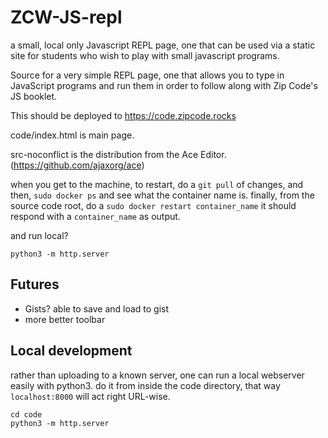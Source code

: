 # ZCW-JS-repl
a small, local only Javascript REPL page, one that can be used via a static site for students who wish to play with small javascript programs.

Source for a very simple REPL page, one that allows you to type in JavaScript programs and run them in order to follow along with Zip Code's JS booklet. 

This should be deployed to https://code.zipcode.rocks

code/index.html is main page.

src-noconflict is the distribution from the Ace Editor. (https://github.com/ajaxorg/ace)

when you get to the machine, to restart, do a `git pull` of changes,
and then, `sudo docker ps` and see what the container name is.
finally, from the source code root, do a `sudo docker restart container_name`
it should respond with a `container_name` as output.

and run local?

```
python3 -m http.server
```

## Futures

- Gists? able to save and load to gist
- more better toolbar

## Local development

rather than uploading to a known server, one can run a local webserver easily with python3.
do it from inside the code directory, that way `localhost:8000` will act right URL-wise.

```
cd code
python3 -m http.server
```
